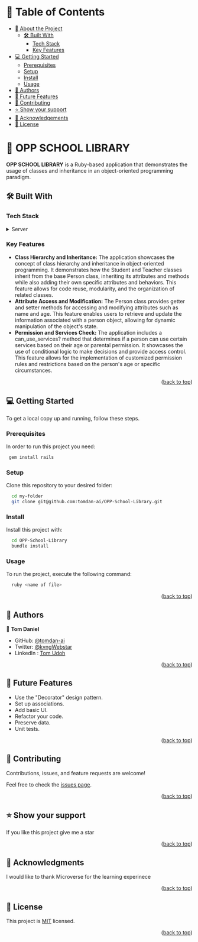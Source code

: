 <a name="readme-top"></a>

<!--
!!! IMPORTANT !!!
This README is an example of how you could professionally present your codebase. 
Writing documentation is a crucial part of your work as a professional software developer and cannot be ignored. 

You should modify this file to match your project and remove sections that don't apply.

REQUIRED SECTIONS:
- Table of Contents
- About the Project
  - Built With
  - Live Demo
- Getting Started
- Authors
- Future Features
- Contributing
- Show your support
- Acknowledgements
- License

OPTIONAL SECTIONS:
- FAQ

After you're finished please remove all the comments and instructions!

For more information on the importance of a professional README for your repositories: https://github.com/microverseinc/curriculum-transversal-skills/blob/main/documentation/articles/readme_best_practices.md
-->

<!-- TABLE OF CONTENTS -->

# 📗 Table of Contents

- [📖 About the Project](#about-project)
  - [🛠 Built With](#built-with)
    - [Tech Stack](#tech-stack)
    - [Key Features](#key-features)
- [💻 Getting Started](#getting-started)
  - [Prerequisites](#prerequisites)
  - [Setup](#setup)
  - [Install](#install)
  - [Usage](#usage)
- [👥 Authors](#authors)
- [🔭 Future Features](#future-features)
- [🤝 Contributing](#contributing)
- [⭐️ Show your support](#support)
- [🙏 Acknowledgements](#acknowledgements)
- [📝 License](#license)

<!-- PROJECT DESCRIPTION -->

# 📖 OPP SCHOOL LIBRARY <a name="about-project"></a>


**OPP SCHOOL LIBRARY** is a  Ruby-based application that demonstrates the usage of classes and inheritance in an object-oriented programming paradigm.

## 🛠 Built With <a name="built-with"></a>

### Tech Stack <a name="tech-stack"></a>

<details>
  <summary>Server</summary>
  <ul>
    <li><a href="https://www.ruby-lang.org/en/">Ruby</a></li>
  </ul>
</details>

<!-- Features -->

### Key Features <a name="key-features"></a>

- **Class Hierarchy and Inheritance:** The application showcases the concept of class hierarchy and inheritance in object-oriented programming. It demonstrates how the Student and Teacher classes inherit from the base Person class, inheriting its attributes and methods while also adding their own specific attributes and behaviors. This feature allows for code reuse, modularity, and the organization of related classes.
- **Attribute Access and Modification:**  The Person class provides getter and setter methods for accessing and modifying attributes such as name and age. This feature enables users to retrieve and update the information associated with a person object, allowing for dynamic manipulation of the object's state.
- **Permission and Services Check:**  The application includes a can_use_services? method that determines if a person can use certain services based on their age or parental permission. It showcases the use of conditional logic to make decisions and provide access control. This feature allows for the implementation of customized permission rules and restrictions based on the person's age or specific circumstances.

<p align="right">(<a href="#readme-top">back to top</a>)</p>

<!-- GETTING STARTED -->

## 💻 Getting Started <a name="getting-started"></a>


To get a local copy up and running, follow these steps.

### Prerequisites

In order to run this project you need:

```sh
 gem install rails 
```


### Setup

Clone this repository to your desired folder:


```sh
  cd my-folder
  git clone git@github.com:tomdan-ai/OPP-School-Library.git
```
### Install

Install this project with:

```sh
  cd OPP-School-Library
  bundle install
```
### Usage

To run the project, execute the following command:

```sh
  ruby <name of file>
```
<p align="right">(<a href="#readme-top">back to top</a>)</p>

<!-- AUTHORS -->

## 👥 Authors <a name="authors"></a>


👤 **Tom Daniel**

- GitHub: [@tomdan-ai](https://github.com/tomdan-ai)
- Twitter: [@kvngWebstar](https://twitter.com/tomudoh1)
- LinkedIn : [Tom Udoh](https://linkedin.com/in/tomudoh)

<p align="right">(<a href="#readme-top">back to top</a>)</p>

<!-- FUTURE FEATURES -->

## 🔭 Future Features <a name="future-features"></a>


- Use the "Decorator" design pattern.
- Set up associations.
- Add basic UI.
- Refactor your code.
- Preserve data.
- Unit tests.

<p align="right">(<a href="#readme-top">back to top</a>)</p>

<!-- CONTRIBUTING -->

## 🤝 Contributing <a name="contributing"></a>

Contributions, issues, and feature requests are welcome!

Feel free to check the [issues page](https://github.com/tomdan-ai/OPP-School-Library/issues).

<p align="right">(<a href="#readme-top">back to top</a>)</p>

<!-- SUPPORT -->

## ⭐️ Show your support <a name="support"></a>


If you like this project give me a star

<p align="right">(<a href="#readme-top">back to top</a>)</p>

<!-- ACKNOWLEDGEMENTS -->

## 🙏 Acknowledgments <a name="acknowledgements"></a>


I would like to thank Microverse for the learning experinece

<p align="right">(<a href="#readme-top">back to top</a>)</p>

<!-- LICENSE -->

## 📝 License <a name="license"></a>

This project is [MIT](./MIT.md) licensed.

<p align="right">(<a href="#readme-top">back to top</a>)</p>

